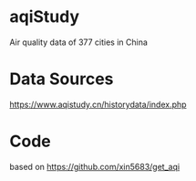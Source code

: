 # aqiStudy
Air quality data of 377 cities in China

# Data Sources
https://www.aqistudy.cn/historydata/index.php

# Code 
based on https://github.com/xin5683/get_aqi
